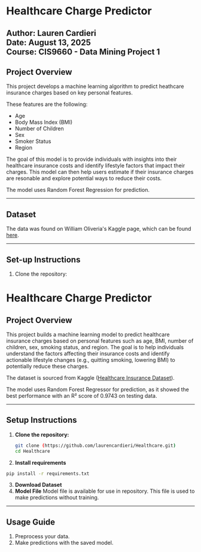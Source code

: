 # Healthcare Charge Predictor

Author: Lauren Cardieri  
Date: August 13, 2025  
Course: CIS9660 - Data Mining 
Project 1  
---

## Project Overview 

This project develops a machine learning algorithm to predict heathcare insurance charges based on key personal features.

These features are the following: 
- Age
- Body Mass Index (BMI)
- Number of Children
- Sex
- Smoker Status
- Region

The goal of this model is to provide individuals with insights into their healthcare insurance costs and identify lifestyle factors that impact their charges. This model can then help users estimate if their insurance charges are resonable and explore potential ways to reduce their costs. 

The model uses Random Forest Regression for prediction. 

--- 
## Dataset 

The data was found on William Oliveria's Kaggle page, which can be found [here](https://www.kaggle.com/datasets/willianoliveiragibin/healthcare-insurance).

--- 

## Set-up Instructions 
1. Clone the repository:

# Healthcare Charge Predictor

## Project Overview

This project builds a machine learning model to predict healthcare insurance charges based on personal features such as age, BMI, number of children, sex, smoking status, and region. The goal is to help individuals understand the factors affecting their insurance costs and identify actionable lifestyle changes (e.g., quitting smoking, lowering BMI) to potentially reduce these charges.

The dataset is sourced from Kaggle ([Healthcare Insurance Dataset](https://www.kaggle.com/datasets/willianoliveiragibin/healthcare-insurance)).

The model uses Random Forest Regressor for prediction, as it showed the best performance with an R² score of 0.9743 on testing data.

---

## Setup Instructions

1. **Clone the repository:**

   ```bash
   git clone (https://github.com/laurencardieri/Healthcare.git)
   cd Healthcare

2. **Install requirements**

  ```bash
  pip install -r requirements.txt
```
3. **Download Dataset**
4. **Model File**
  Model file is available for use in repository. This file is used to make predictions without training.

--- 
## Usage Guide 

1. Preprocess your data.
2. Make predictions with the saved model. 





